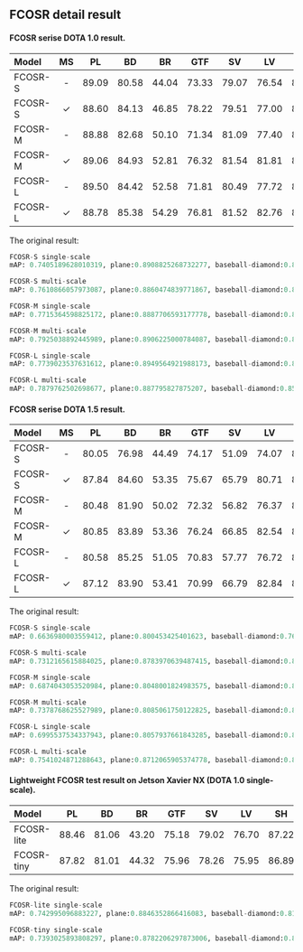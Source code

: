 ## FCOSR detail result

#### FCOSR serise DOTA 1.0 result.

<font size=1>

|Model|MS|PL|BD|BR|GTF|SV|LV|SH|TC|BC|ST|SBF|RA|HA|SP|HC|mAP|
|:-|:-:|:-:|:-:|:-:|:-:|:-:|:-:|:-:|:-:|:-:|:-:|:-:|:-:|:-:|:-:|:-:|:-:|
|FCOSR-S|-|89.09|80.58|44.04|73.33|79.07|76.54|87.28|90.88|84.89|85.37|55.95|64.56|66.92|76.96|55.32|74.05
|FCOSR-S|✓|88.60|84.13|46.85|78.22|79.51|77.00|87.74|90.85|86.84|86.71|64.51|68.17|67.87|72.08|62.52|76.11
|FCOSR-M|-|88.88|82.68|50.10|71.34|81.09|77.40|88.32|90.80|86.03|85.23|61.32|68.07|75.19|80.37|70.48|77.15
|FCOSR-M|✓|89.06|84.93|52.81|76.32|81.54|81.81|88.27|90.86|85.20|87.58|68.63|70.38|75.95|79.73|75.67|79.25
|FCOSR-L|-|89.50|84.42|52.58|71.81|80.49|77.72|88.23|90.84|84.23|86.48|61.21|67.77|76.34|74.39|74.86|77.39
|FCOSR-L|✓|88.78|85.38|54.29|76.81|81.52|82.76|88.38|90.80|86.61|87.25|67.58|67.03|76.86|73.22|74.68|78.80

</font>

The original result:
```python
FCOSR-S single-scale
mAP: 0.7405189628010319, plane:0.8908825268732277, baseball-diamond:0.8057772658157966, bridge:0.4404116025583413, ground-track-field:0.7332543707310888, small-vehicle:0.7906534070020779, large-vehicle:0.7654413443006705, ship:0.8728335170392887, tennis-court:0.9087522015986995, basketball-court:0.8488794378494106, storage-tank:0.8537493303647472, soccer-ball-field:0.5595224410080057, roundabout:0.6456279189231297, harbor:0.6691859679745786, swimming-pool:0.7695689896189989, helicopter:0.5532441203574162

FCOSR-S multi-scale
mAP: 0.7610866057973087, plane:0.8860474839771867, baseball-diamond:0.8413468987480848, bridge:0.4685341154865336, ground-track-field:0.7822336172913665, small-vehicle:0.7950838492110159, large-vehicle:0.7699848242565166, ship:0.8774221232507645, tennis-court:0.9085402305201383, basketball-court:0.8684360723282608, storage-tank:0.8671475098404484, soccer-ball-field:0.6451042621632833, roundabout:0.6817068188216819, harbor:0.6787035004984028, swimming-pool:0.7208371063540427, helicopter:0.6251706742119022

FCOSR-M single-scale
mAP: 0.7715364598825172, plane:0.8887706593177778, baseball-diamond:0.8267887416570102, bridge:0.5010365451413019, ground-track-field:0.7134417459912397, small-vehicle:0.8109266568038412, large-vehicle:0.7739984709574501, ship:0.8832039860561275, tennis-court:0.9080274229810317, basketball-court:0.8602517787805974, storage-tank:0.852332443715828, soccer-ball-field:0.6131603461431433, roundabout:0.6806600377503454, harbor:0.751924719023769, swimming-pool:0.8036991502644615, helicopter:0.7048241936538346

FCOSR-M multi-scale
mAP: 0.7925038892445989, plane:0.8906225000784087, baseball-diamond:0.8493073493590744, bridge:0.5281007137913176, ground-track-field:0.763237894178726, small-vehicle:0.8153860100930124, large-vehicle:0.8181335068497697, ship:0.8826788805912861, tennis-court:0.9085704173078013, basketball-court:0.8519696828697958, storage-tank:0.8758310031314461, soccer-ball-field:0.6862638285609338, roundabout:0.703833840640117, harbor:0.7595344702959683, swimming-pool:0.7973479287014329, helicopter:0.7567403122198925

FCOSR-L single-scale
mAP: 0.7739023537631612, plane:0.8949564921988173, baseball-diamond:0.8441973109647455, bridge:0.5258080488987367, ground-track-field:0.7181374366540045, small-vehicle:0.8048962868545713, large-vehicle:0.7771895155675718, ship:0.8822909956110344, tennis-court:0.9084192711524135, basketball-court:0.8422763212839691, storage-tank:0.8647913084738188, soccer-ball-field:0.6120928642055403, roundabout:0.6776752347207617, harbor:0.7633823547022035, swimming-pool:0.743863311430843, helicopter:0.7485585537283893

FCOSR-L multi-scale
mAP: 0.7879762502698677, plane:0.887795827875207, baseball-diamond:0.8537714533255747, bridge:0.5429380280226946, ground-track-field:0.7681431001084816, small-vehicle:0.8152263353972026, large-vehicle:0.8276416650145412, ship:0.883756335855121, tennis-court:0.9080075846487494, basketball-court:0.8661275999064352, storage-tank:0.8724661772207877, soccer-ball-field:0.6757719989386154, roundabout:0.670330176478266, harbor:0.7686170144213869, swimming-pool:0.7322260041906657, helicopter:0.746824452644284
```

#### FCOSR serise DOTA 1.5 result.

<font size=1>

|Model|MS|PL|BD|BR|GTF|SV|LV|SH|TC|BC|ST|SBF|RA|HA|SP|HC|CC|mAP|
|:-|:-:|:-:|:-:|:-:|:-:|:-:|:-:|:-:|:-:|:-:|:-:|:-:|:-:|:-:|:-:|:-:|:-:|:-:|
|FCOSR-S|-|80.05|76.98|44.49|74.17|51.09|74.07|80.60|90.87|78.40|75.01|53.38|69.35|66.33|74.43|59.22|13.50|66.37
|FCOSR-S|✓|87.84|84.60|53.35|75.67|65.79|80.71|89.30|90.89|84.18|84.23|63.53|73.07|73.29|76.15|72.64|14.72|73.12
|FCOSR-M|-|80.48|81.90|50.02|72.32|56.82|76.37|81.06|90.86|78.62|77.32|53.63|66.92|73.78|74.20|69.80|15.73|68.74
|FCOSR-M|✓|80.85|83.89|53.36|76.24|66.85|82.54|89.61|90.87|80.11|84.27|61.72|72.90|76.23|75.28|70.01|35.87|73.79
|FCOSR-L|-|80.58|85.25|51.05|70.83|57.77|76.72|81.09|90.87|78.07|77.60|51.91|68.72|75.87|72.61|69.30|31.06|69.96
|FCOSR-L|✓|87.12|83.90|53.41|70.99|66.79|82.84|89.66|90.85|81.84|84.52|67.78|74.52|77.25|74.97|75.31|44.81|75.41

</font>

The original result:

```python
FCOSR-S single-scale
mAP: 0.6636980003559412, plane:0.800453425401623, baseball-diamond:0.7697581517942904, bridge:0.4448567325333623, ground-track-field:0.741710093559361, small-vehicle:0.510905252598529, large-vehicle:0.7406516613490229, ship:0.8059570937087723, tennis-court:0.9086970790941912, basketball-court:0.783950719708094, storage-tank:0.7501433749440904, soccer-ball-field:0.5337636756051031, roundabout:0.6935248141519437, harbor:0.6633013750109507, swimming-pool:0.744278155462121, helicopter:0.592220639592685, container-crane:0.13499576118091847

FCOSR-S multi-scale
mAP: 0.7312165615884025, plane:0.8783970639487415, baseball-diamond:0.8460138101566107, bridge:0.5334803113622806, ground-track-field:0.7566591345744907, small-vehicle:0.657869152989802, large-vehicle:0.8071460038240317, ship:0.8929945223456478, tennis-court:0.9088934237377396, basketball-court:0.8418383337125287, storage-tank:0.8422746074094352, soccer-ball-field:0.6353073303745838, roundabout:0.7306596491092018, harbor:0.7329114317400762, swimming-pool:0.7614531482966227, helicopter:0.7263519855036468, container-crane:0.1472150763290004

FCOSR-M single-scale
mAP: 0.6874043053520984, plane:0.8048001824983575, baseball-diamond:0.819029357586639, bridge:0.5002352597452919, ground-track-field:0.7232411401141253, small-vehicle:0.5682009715212326, large-vehicle:0.7637123716352576, ship:0.8106197506262804, tennis-court:0.9086307763097352, basketball-court:0.7861964138515936, storage-tank:0.7731545295287481, soccer-ball-field:0.536273544203901, roundabout:0.6692273477745562, harbor:0.7378466611217741, swimming-pool:0.7419986343946932, helicopter:0.6980292936060629, container-crane:0.15727265111532515

FCOSR-M multi-scale
mAP: 0.7378768625527989, plane:0.8085061750122825, baseball-diamond:0.8389371170343921, bridge:0.5335843219119021, ground-track-field:0.7623908953573897, small-vehicle:0.6685325568534853, large-vehicle:0.8254407150244971, ship:0.8960932645272366, tennis-court:0.9086979303117633, basketball-court:0.8010727588781256, storage-tank:0.8426788606411312, soccer-ball-field:0.6172384892088245, roundabout:0.7290113407072667, harbor:0.7623332558882084, swimming-pool:0.7527906949210015, helicopter:0.7000603761805511, container-crane:0.35866104838672463

FCOSR-L single-scale
mAP: 0.6995537534337943, plane:0.8057937661843285, baseball-diamond:0.8525311801881421, bridge:0.5104800866612208, ground-track-field:0.7083014811491631, small-vehicle:0.5776673575379413, large-vehicle:0.7671729114517154, ship:0.810887970868312, tennis-court:0.9086973632428179, basketball-court:0.7806761587193926, storage-tank:0.7759785157140114, soccer-ball-field:0.5191422269449949, roundabout:0.6871715353994176, harbor:0.758716552976939, swimming-pool:0.7260640931861498, helicopter:0.692958738901241, container-crane:0.310620115814921

FCOSR-L multi-scale
mAP: 0.7541024871288643, plane:0.8712065905374778, baseball-diamond:0.8389825231610013, bridge:0.5340922270126663, ground-track-field:0.7098985624275238, small-vehicle:0.6678828581304669, large-vehicle:0.828386246838405, ship:0.8965956234793904, tennis-court:0.9084875417343901, basketball-court:0.8184498772659521, storage-tank:0.8451880659860963, soccer-ball-field:0.6778416468385313, roundabout:0.7452176918093649, harbor:0.7725481759716221, swimming-pool:0.7496630037336187, helicopter:0.7530830658194427, container-crane:0.44811609331587954
```

#### Lightweight FCOSR test result on Jetson Xavier NX (DOTA 1.0 single-scale).

<font size=1>

|Model|PL|BD|BR|GTF|SV|LV|SH|TC|BC|ST|SBF|RA|HA|SP|HC|mAP|
|:-|:-:|:-:|:-:|:-:|:-:|:-:|:-:|:-:|:-:|:-:|:-:|:-:|:-:|:-:|:-:|:-:|
|FCOSR-lite|88.46|81.06|43.20|75.18|79.02|76.70|87.22|90.87|84.58|85.33|56.18|65.10|67.20|72.68|61.71|74.30
|FCOSR-tiny|87.82|81.01|44.32|75.96|78.26|75.95|86.89|90.83|84.62|86.23|58.35|62.71|66.24|71.11|58.65|73.93

</font>

The original result:

```python
FCOSR-lite single-scale
mAP: 0.742995096883227, plane:0.8846352866416083, baseball-diamond:0.8106184734840319, bridge:0.4320103764543952, ground-track-field:0.7517596912213181, small-vehicle:0.7901646555135593, large-vehicle:0.766999383006792, ship:0.872223939063717, tennis-court:0.9086728155401098, basketball-court:0.8458244591362375, storage-tank:0.8532713762795492, soccer-ball-field:0.5617771245967913, roundabout:0.6510348513107354, harbor:0.671953147420763, swimming-pool:0.7268402155083505, helicopter:0.6171406580704446

FCOSR-tiny single-scale
mAP: 0.7393025893808297, plane:0.8782206297873006, baseball-diamond:0.8100821152712135, bridge:0.4432172372961735, ground-track-field:0.7596374406220804, small-vehicle:0.7826398775469687, large-vehicle:0.7594735215867594, ship:0.8688834459080046, tennis-court:0.9083470035943064, basketball-court:0.8461942861960656, storage-tank:0.8622692397360372, soccer-ball-field:0.5835142198966022, roundabout:0.6270740274765122, harbor:0.6623513542338048, swimming-pool:0.7111343137832798, helicopter:0.5865001277773381
```